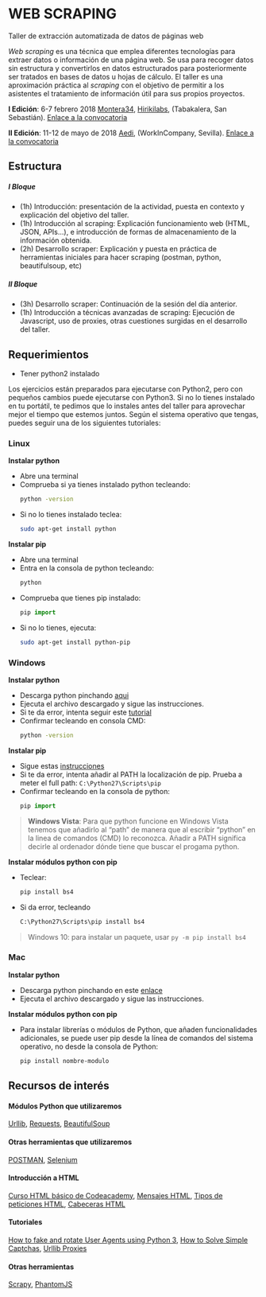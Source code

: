 # WEB SCRAPING

Taller de extracción automatizada de datos de páginas web

*Web scraping* es una técnica que emplea diferentes tecnologías para extraer datos o información de una página web. Se usa para recoger datos sin estructura y convertirlos en datos estructurados para posteriormente ser tratados en bases de datos u hojas de cálculo. El taller es una aproximación práctica al *scraping* con el objetivo de permitir a los asistentes el tratamiento de información útil para sus propios proyectos.

**I Edición**: 6-7 febrero 2018 [Montera34](https://montera34.com/), [Hirikilabs](http://hirikilabs.tabakalera.eu/), (Tabakalera, San Sebastián). [Enlace a la convocatoria](https://www.tabakalera.eu/es/web-scraping-como-extraer-datos-estructurados-de-una-web)

**II Edición**: 11-12 de mayo de 2018 [Aedi](http://www.aedisevilla.es/), (WorkInCompany, Sevilla). [Enlace a la convocatoria](http://www.aedisevilla.es/events/web-scraping/)

## Estructura

##### I Bloque 
- (1h) Introducción: presentación de la actividad, puesta en contexto y explicación del objetivo del taller.
- (1h) Introducción al scraping: Explicación funcionamiento web (HTML, JSON, APIs...), e introducción de formas de almacenamiento de la información obtenida.
- (2h) Desarrollo scraper: Explicación y puesta en práctica de herramientas iniciales para hacer scraping (postman, python, beautifulsoup, etc)

##### II Bloque
- (3h) Desarrollo scraper: Continuación de la sesión del día anterior.
- (1h) Introducción a técnicas avanzadas de scraping: Ejecución de Javascript, uso de proxies, otras cuestiones surgidas en el desarrollo del taller.

## Requerimientos

- Tener python2 instalado

Los ejercicios están preparados para ejecutarse con Python2, pero con pequeños cambios puede ejecutarse con Python3. Si no lo tienes instalado en tu portátil, te pedimos que lo instales antes del taller para aprovechar mejor el tiempo que estemos juntos. Según el sistema operativo que tengas, puedes seguir una de los siguientes tutoriales:

### Linux

**Instalar python**
- Abre una terminal
- Comprueba si ya tienes instalado python tecleando:
    ```sh
    python -version
    ```
- Si no lo tienes instalado teclea:
    ```sh
    sudo apt-get install python
    ```

**Instalar pip**
- Abre una terminal
- Entra en la consola de python tecleando:
    ```sh
    python
    ```
- Comprueba que tienes pip instalado:
    ```python
    pip import
    ```
- Si no lo tienes, ejecuta:
    ```sh
    sudo apt-get install python-pip
    ```

### Windows

**Instalar python**
- Descarga python pinchando [aqui](https://www.python.org/downloads/release/python-2715/)
- Ejecuta el archivo descargado y sigue las instrucciones.
- Si te da error, intenta seguir este [tutorial](https://www.quora.com/How-do-I-install-Python-in-Windows-8-1)
- Confirmar tecleando en consola CMD:
    ```sh
    python -version
    ```

**Instalar pip**
- Sigue estas [instrucciones](https://stackoverflow.com/questions/4750806/how-do-i-install-pip-on-windows#12476379)
- Si te da error, intenta añadir al PATH la localización de pip. Prueba a meter el full path:  `C:\Python27\Scripts\pip`
- Confirmar tecleando en la consola de python:
    ```python
    pip import
    ```

> **Windows Vista**: Para que python funcione en Windows Vista tenemos que añadirlo al “path” de manera que al escribir “python” en la linea de comandos (CMD) lo reconozca. Añadir a PATH significa decirle al ordenador dónde tiene que buscar el progama python.

**Instalar módulos python con pip**
- Teclear:
    ```python
    pip install bs4
    ```
- Si da error, tecleando
    ```cmd
    C:\Python27\Scripts\pip install bs4
    ```

> Windows 10: para instalar un paquete, usar `py -m pip install bs4`

### Mac
**Instalar python**
- Descarga python pinchando en este [enlace](https://www.python.org/ftp/python/3.6.4/python-3.6.4-macosx10.6.pkg)
- Ejecuta el archivo descargado y sigue las instrucciones.

**Instalar módulos python con pip**
- Para instalar librerías o módulos de Python, que añaden funcionalidades adicionales, se puede user pip desde la línea de comandos del sistema operativo, no desde la consola de Python:
    ```sh
    pip install nombre-modulo
    ```

## Recursos de interés

#### Módulos Python que utilizaremos

[Urllib](https://docs.python.org/2/library/urllib.html), [Requests](http://docs.python-requests.org/en/master/), [BeautifulSoup](https://www.crummy.com/software/BeautifulSoup/bs4/doc/)

#### Otras herramientas que utilizaremos

[POSTMAN](https://www.getpostman.com/), [Selenium](http://www.seleniumhq.org/)

#### Introducción a HTML

[Curso HTML básico de Codeacademy](https://www.codecademy.com/courses/web-beginner-en-HZA3b/0/1?curriculum_id=50579fb998b470000202dc8b), [Mensajes HTML](https://developer.mozilla.org/en-US/docs/Web/HTTP/Messages), [Tipos de peticiones HTML](https://en.wikipedia.org/wiki/Hypertext_Transfer_Protocol#Request_methods), [Cabeceras HTML](https://en.wikipedia.org/wiki/List_of_HTTP_header_fields)

#### Tutoriales

[How to fake and rotate User Agents using Python 3](https://www.scrapehero.com/how-to-fake-and-rotate-user-agents-using-python-3/), [How to Solve Simple Captchas](https://www.scrapehero.com/how-to-solve-simple-captchas-using-python-tesseract/), [Urllib Proxies](https://docs.python.org/3.5/howto/urllib2.html#proxies)

#### Otras herramientas

[Scrapy](https://scrapy.org/), [PhantomJS](http://phantomjs.org/)